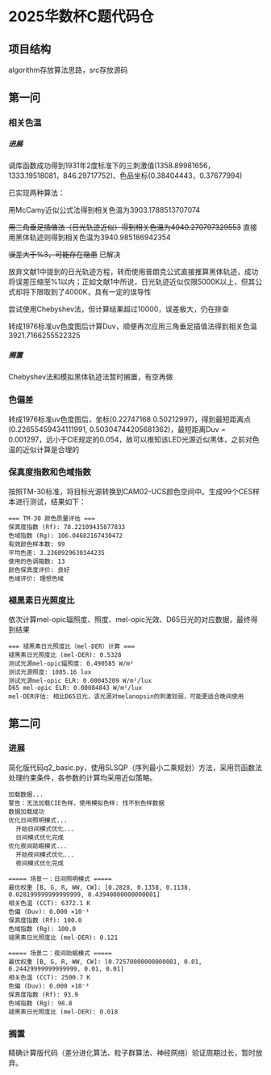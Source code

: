 # 2025华数杯C题代码仓

## 项目结构

algorithm存放算法思路，src存放源码

## 第一问

### 相关色温

##### 进展

调库函数成功得到1931年2度标准下的三刺激值(1358.89981656，1333.19518081，846.29717752)、色品坐标(0.38404443，0.37677994)

已实现两种算法：

用McCamy近似公式法得到相关色温为3903.1788513707074

~~用三角垂足插值法（日光轨迹近似）得到相关色温为4040.270797329553~~  直接用黑体轨迹则得到相关色温为3940.985186942354

~~误差大于%3，可能存在隐患~~  已解决

放弃文献1中提到的日光轨迹方程，转而使用普朗克公式直接推算黑体轨迹，成功将误差压缩至%1以内；正如文献1中所说，日光轨迹近似仅限5000K以上，但其公式却将下限取到了4000K，具有一定的误导性

尝试使用Chebyshev法，但计算结果超过10000，误差极大，仍在排查

转成1976标准uv色度图后计算Duv，顺便再次应用三角垂足插值法得到相关色温3921.7166255522325

##### 搁置

Chebyshev法和模拟黑体轨迹法暂时搁置，有空再做

### 色偏差

转成1976标准uv色度图后，坐标(0.22747168  0.50212997)，得到最短距离点(0.22655459434111991, 0.50304744205681362)，最短距离Duv = 0.001297，远小于CIE规定的0.054，故可以推知该LED光源近似黑体，之前对色温的近似计算是合理的

### 保真度指数和色域指数

按照TM-30标准，将目标光源转换到CAM02-UCS颜色空间中。生成99个CES样本进行测试，结果如下：

```
=== TM-30 颜色质量评估 ===
保真度指数 (Rf): 78.22109435877833
色域指数 (Rg): 106.04682167430472
有效颜色样本数: 99
平均色差: 3.2360929630344235
使用的色调箱数: 13
颜色保真度评价: 良好
色域评价: 理想色域
```

### 褪黑素日光照度比

依次计算mel-opic辐照度、照度、mel-opic光效、D65日光的对应数据，最终得到结果

```
=== 褪黑素日光照度比（mel-DER）计算 === 
褪黑素日光照度比 (mel-DER): 0.5328
测试光源mel-opic辐照度: 0.490585 W/m²     
测试光源照度: 1085.16 lux
测试光源mel-opic ELR: 0.00045209 W/m²/lux 
D65 mel-opic ELR: 0.00084843 W/m²/lux     
mel-DER评估: 相比D65日光，该光源对melanopsin的刺激较弱，可能更适合晚间使用
```

## 第二问

### 进展

简化版代码q2_basic.py，使用SLSQP（序列最小二乘规划）方法，采用罚函数法处理约束条件，各参数的计算均采用近似策略。

```
加载数据...
警告：无法加载CIE色样，使用模拟色样: 找不到色样数据
数据加载成功
优化日间照明模式...
  开始日间模式优化...
  日间模式优化完成
优化夜间助眠模式...
  开始夜间模式优化...
  夜间模式优化完成

===== 场景一：日间照明模式 =====
最优权重 [B, G, R, WW, CW]: [0.2828, 0.1358, 0.1138, 0.028199999999999999, 0.43940000000000001]
相关色温 (CCT): 6372.1 K
色偏 (Duv): 0.000 ×10⁻³
保真度指数 (Rf): 100.0
色域指数 (Rg): 100.0
褪黑素日光照度比 (mel-DER): 0.121

===== 场景二：夜间助眠模式 =====
最优权重 [B, G, R, WW, CW]: [0.72570000000000001, 0.01, 0.24429999999999999, 0.01, 0.01] 
相关色温 (CCT): 2500.7 K
色偏 (Duv): 0.000 ×10⁻³
保真度指数 (Rf): 93.9
色域指数 (Rg): 98.8
褪黑素日光照度比 (mel-DER): 0.018
```

### 搁置

精确计算版代码（差分进化算法、粒子群算法、神经网络）验证周期过长，暂时放弃。

